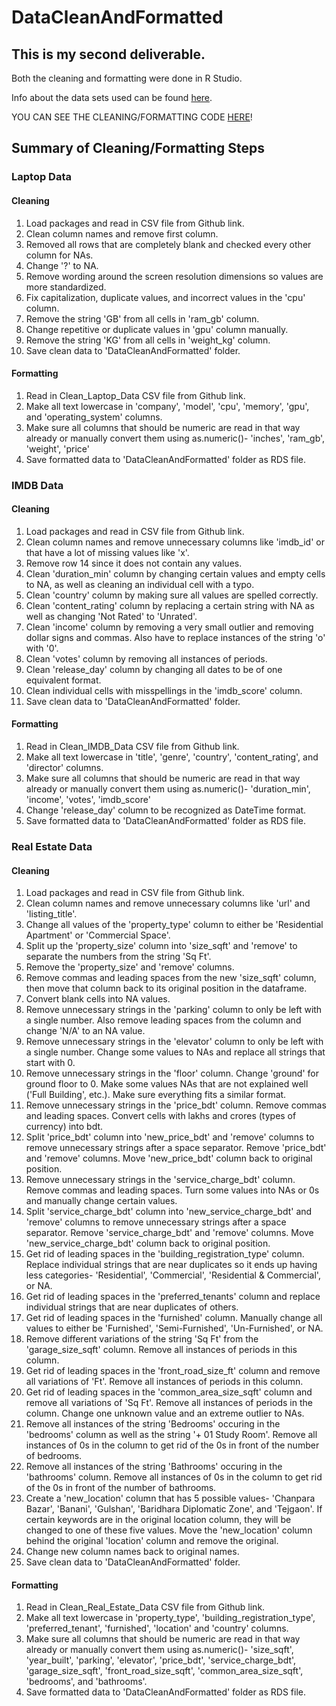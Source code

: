 # DataCleanAndFormatted

## This is my second deliverable.
Both the cleaning and formatting were done in R Studio. 

Info about the data sets used can be found [here](https://github.com/DataPreProcessing-FALL2024/Deli1Test).

YOU CAN SEE THE CLEANING/FORMATTING CODE [HERE](https://datapreprocessing-fall2024.github.io/Deli2Test/)!

## Summary of Cleaning/Formatting Steps
### Laptop Data
#### Cleaning
1. Load packages and read in CSV file from Github link.
2. Clean column names and remove first column.
3. Removed all rows that are completely blank and checked every other column for NAs.
4. Change '?' to NA.
5. Remove wording around the screen resolution dimensions so values are more standardized.
6. Fix capitalization, duplicate values, and incorrect values in the 'cpu' column.
7. Remove the string 'GB' from all cells in 'ram_gb' column.
8. Change repetitive or duplicate values in 'gpu' column manually.
9. Remove the string 'KG' from all cells in 'weight_kg' column.
10. Save clean data to 'DataCleanAndFormatted' folder.
#### Formatting
1. Read in Clean_Laptop_Data CSV file from Github link.
2. Make all text lowercase in 'company', 'model', 'cpu', 'memory', 'gpu', and 'operating_system' columns.
3. Make sure all columns that should be numeric are read in that way already or manually convert them using as.numeric()- 'inches', 'ram_gb', 'weight', 'price'
4. Save formatted data to 'DataCleanAndFormatted' folder as RDS file.
### IMDB Data
#### Cleaning
1. Load packages and read in CSV file from Github link.
2. Clean column names and remove unnecessary columns like 'imdb_id' or that have a lot of missing values like 'x'.
3. Remove row 14 since it does not contain any values.
4. Clean 'duration_min' column by changing certain values and empty cells to NA, as well as cleaning an individual cell with a typo.
5. Clean 'country' column by making sure all values are spelled correctly.
6. Clean 'content_rating' column by replacing a certain string with NA as well as changing 'Not Rated' to 'Unrated'.
7. Clean 'income' column by removing a very small outlier and removing dollar signs and commas. Also have to replace instances of the string 'o' with '0'.
8. Clean 'votes' column by removing all instances of periods.
9. Clean 'release_day' column by changing all dates to be of one equivalent format.
10. Clean individual cells with misspellings in the 'imdb_score' column.
11. Save clean data to 'DataCleanAndFormatted' folder.
#### Formatting
1. Read in Clean_IMDB_Data CSV file from Github link.
2. Make all text lowercase in 'title', 'genre', 'country', 'content_rating', and 'director' columns.
3. Make sure all columns that should be numeric are read in that way already or manually convert them using as.numeric()- 'duration_min', 'income', 'votes', 'imdb_score'
4. Change 'release_day' column to be recognized as DateTime format.
5. Save formatted data to 'DataCleanAndFormatted' folder as RDS file.
### Real Estate Data
#### Cleaning
1. Load packages and read in CSV file from Github link.
2. Clean column names and remove unnecessary columns like 'url' and 'listing_title'.
3. Change all values of the 'property_type' column to either be 'Residential Apartment' or 'Commercial Space'.
4. Split up the 'property_size' column into 'size_sqft' and 'remove' to separate the numbers from the string 'Sq Ft'.
5. Remove the 'property_size' and 'remove' columns.
6. Remove commas and leading spaces from the new 'size_sqft' column, then move that column back to its original position in the dataframe.
7. Convert blank cells into NA values.
8. Remove unnecessary strings in the 'parking' column to only be left with a single number. Also remove leading spaces from the column and change 'N/A' to an NA value.
9. Remove unnecessary strings in the 'elevator' column to only be left with a single number. Change some values to NAs and replace all strings that start with 0.
10. Remove unnecessary strings in the 'floor' column. Change 'ground' for ground floor to 0. Make some values NAs that are not explained well ('Full Building', etc.). Make sure everything fits a similar format.
11. Remove unnecessary strings in the 'price_bdt' column. Remove commas and leading spaces. Convert cells with lakhs and crores (types of currency) into bdt. 
12. Split 'price_bdt' column into 'new_price_bdt' and 'remove' columns to remove unnecessary strings after a space separator. Remove 'price_bdt' and 'remove' columns. Move 'new_price_bdt' column back to original position.
13. Remove unnecessary strings in the 'service_charge_bdt' column. Remove commas and leading spaces. Turn some values into NAs or 0s and manually change certain values.
14. Split 'service_charge_bdt' column into 'new_service_charge_bdt' and 'remove' columns to remove unnecessary strings after a space separator. Remove 'service_charge_bdt' and 'remove' columns. Move 'new_service_charge_bdt' column back to original position.
15. Get rid of leading spaces in the 'building_registration_type' column. Replace individual strings that are near duplicates so it ends up having less categories- 'Residential', 'Commercial', 'Residential & Commercial', or NA.
16. Get rid of leading spaces in the 'preferred_tenants' column and replace individual strings that are near duplicates of others.
17. Get rid of leading spaces in the 'furnished' column. Manually change all values to either be 'Furnished', 'Semi-Furnished', 'Un-Furnished', or NA.
18. Remove different variations of the string 'Sq Ft' from the 'garage_size_sqft' column. Remove all instances of periods in this column.
19. Get rid of leading spaces in the 'front_road_size_ft' column and remove all variations of 'Ft'. Remove all instances of periods in this column.
20. Get rid of leading spaces in the 'common_area_size_sqft' column and remove all variations of 'Sq Ft'. Remove all instances of periods in the column. Change one unknown value and an extreme outlier to NAs.
21. Remove all instances of the string 'Bedrooms' occuring in the 'bedrooms' column as well as the string '+ 01 Study Room'. Remove all instances of 0s in the column to get rid of the 0s in front of the number of bedrooms.
22. Remove all instances of the string 'Bathrooms' occuring in the 'bathrooms' column. Remove all instances of 0s in the column to get rid of the 0s in front of the number of bathrooms.
23. Create a 'new_location' column that has 5 possible values- 'Chanpara Bazar', 'Banani', 'Gulshan', 'Baridhara Diplomatic Zone', and 'Tejgaon'. If certain keywords are in the original location column, they will be changed to one of these five values. Move the 'new_location' column behind the original 'location' column and remove the original.
24. Change new column names back to original names.
25. Save clean data to 'DataCleanAndFormatted' folder.
#### Formatting
1. Read in Clean_Real_Estate_Data CSV file from Github link.
2. Make all text lowercase in 'property_type', 'building_registration_type', 'preferred_tenant', 'furnished', 'location' and 'country' columns.
3. Make sure all columns that should be numeric are read in that way already or manually convert them using as.numeric()- 'size_sqft', 'year_built', 'parking', 'elevator', 'price_bdt', 'service_charge_bdt', 'garage_size_sqft', 'front_road_size_sqft', 'common_area_size_sqft', 'bedrooms', and 'bathrooms'.
4. Save formatted data to 'DataCleanAndFormatted' folder as RDS file.
